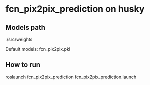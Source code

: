 # fcn_pix2pix_prediction on husky

## Models path

./src/weights

Default models: fcn_pix2pix.pkl

## How to run

roslaunch fcn_pix2pix_prediction fcn_pix2pix_prediction.launch
